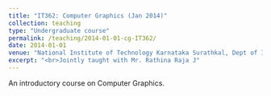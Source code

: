 ```yaml
---
title: "IT362: Computer Graphics (Jan 2014)"
collection: teaching
type: "Undergraduate course"
permalink: /teaching/2014-01-01-cg-IT362/ 
date: 2014-01-01
venue: "National Institute of Technology Karnataka Surathkal, Dept of Information Technology"
excerpt: "<br>Jointly taught with Mr. Rathina Raja J"
---
```

An introductory course on Computer Graphics.